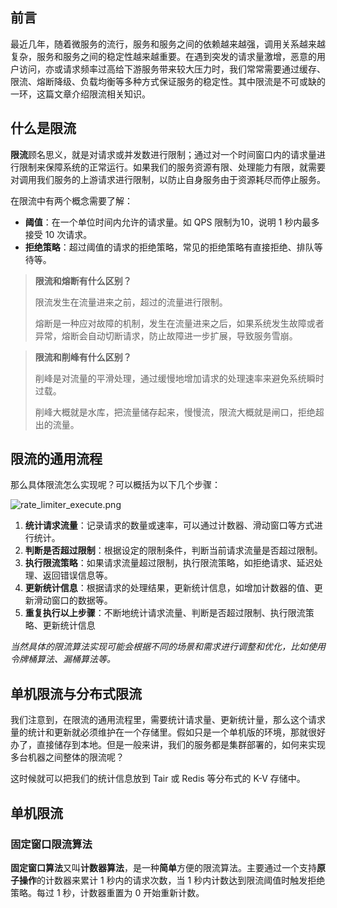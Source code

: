 ## 前言

最近几年，随着微服务的流行，服务和服务之间的依赖越来越强，调用关系越来越复杂，服务和服务之间的稳定性越来越重要。在遇到突发的请求量激增，恶意的用户访问，亦或请求频率过高给下游服务带来较大压力时，我们常常需要通过缓存、限流、熔断降级、负载均衡等多种方式保证服务的稳定性。其中限流是不可或缺的一环，这篇文章介绍限流相关知识。

## 什么是限流

**限流**顾名思义，就是对请求或并发数进行限制；通过对一个时间窗口内的请求量进行限制来保障系统的正常运行。如果我们的服务资源有限、处理能力有限，就需要对调用我们服务的上游请求进行限制，以防止自身服务由于资源耗尽而停止服务。

在限流中有两个概念需要了解：

- **阈值**：在一个单位时间内允许的请求量。如 QPS 限制为10，说明 1 秒内最多接受 10 次请求。
- **拒绝策略**：超过阈值的请求的拒绝策略，常见的拒绝策略有直接拒绝、排队等待等。

> **限流和熔断有什么区别？**
>
> 限流发生在流量进来之前，超过的流量进行限制。
>
> 熔断是一种应对故障的机制，发生在流量进来之后，如果系统发生故障或者异常，熔断会自动切断请求，防止故障进一步扩展，导致服务雪崩。

> **限流和削峰有什么区别？**
>
> 削峰是对流量的平滑处理，通过缓慢地增加请求的处理速率来避免系统瞬时过载。
>
> 削峰大概就是水库，把流量储存起来，慢慢流，限流大概就是闸口，拒绝超出的流量。

## 限流的通用流程

那么具体限流怎么实现呢？可以概括为以下几个步骤：

![rate_limiter_execute.png](\docs\pic\rate_limiter_execute.png)

1. **统计请求流量**：记录请求的数量或速率，可以通过计数器、滑动窗口等方式进行统计。
2. **判断是否超过限制**：根据设定的限制条件，判断当前请求流量是否超过限制。
3. **执行限流策略**：如果请求流量超过限制，执行限流策略，如拒绝请求、延迟处理、返回错误信息等。
4. **更新统计信息**：根据请求的处理结果，更新统计信息，如增加计数器的值、更新滑动窗口的数据等。
5. **重复执行以上步骤**：不断地统计请求流量、判断是否超过限制、执行限流策略、更新统计信息

*当然具体的限流算法实现可能会根据不同的场景和需求进行调整和优化，比如使用令牌桶算法、漏桶算法等。*

## 单机限流与分布式限流

我们注意到，在限流的通用流程里，需要统计请求量、更新统计量，那么这个请求量的统计和更新就必须维护在一个存储里。假如只是一个单机版的环境，那就很好办了，直接储存到本地。但是一般来讲，我们的服务都是集群部署的，如何来实现多台机器之间整体的限流呢？

这时候就可以把我们的统计信息放到 Tair 或 Redis 等分布式的 K-V 存储中。

## 单机限流

### 固定窗口限流算法

**固定窗口算法**又叫**计数器算法**，是一种**简单**方便的限流算法。主要通过一个支持**原子操作**的计数器来累计 1 秒内的请求次数，当 1 秒内计数达到限流阈值时触发拒绝策略。每过 1 秒，计数器重置为 0 开始重新计数。